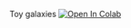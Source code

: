 

Toy galaxies [![Open In Colab](https://colab.research.google.com/assets/colab-badge.svg)](https://colab.research.google.com/github/HSE-LAMBDA/ML-IDS/blob/main/course_3/topic_5.1/3_Toy_galaxies.ipynb)
